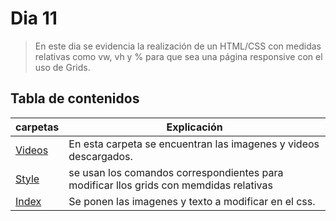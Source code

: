 # Dia 11
 >En este dia se evidencia la realización de un HTML/CSS con medidas relativas como vw, vh y % para que sea una página responsive con el uso de Grids.
 ## Tabla de contenidos

  | carpetas| Explicación  |
 |--|--|
 | [Videos](videos)|En esta carpeta se encuentran las imagenes y videos descargados. |
 | [Style](style/style.css) | se usan los comandos correspondientes para modificar llos grids con memdidas relativas |
 | [Index](index.html) | Se ponen las imagenes y texto a modificar en el css. |
